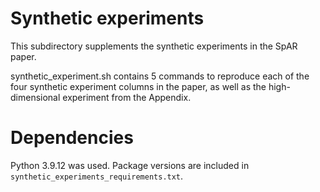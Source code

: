 # Synthetic experiments
This subdirectory supplements the synthetic experiments in the SpAR paper.

synthetic_experiment.sh contains 5 commands to reproduce each of the four synthetic experiment columns in the paper, as well as the high-dimensional experiment from the Appendix.

# Dependencies

Python 3.9.12 was used. Package versions are included in `synthetic_experiments_requirements.txt`.
